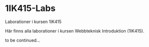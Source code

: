 1IK415-Labs
===========

Laborationer i kursen 1IK415

Här finns alla laborationer i kursen Webbteknisk Introduktion (1IK415).

to be continued...
